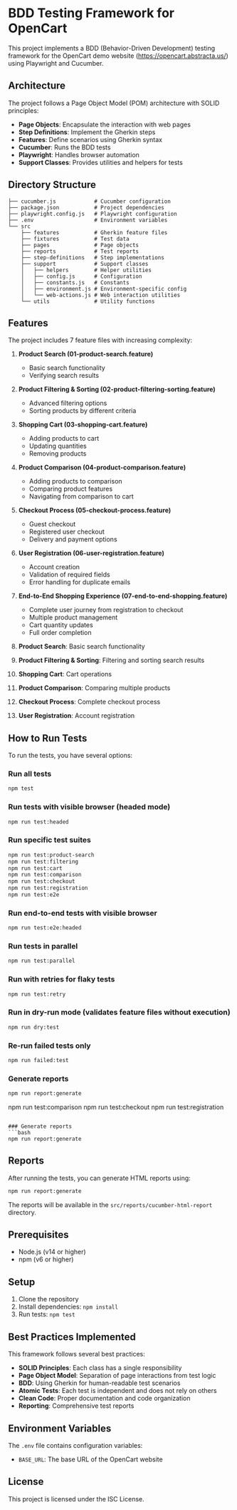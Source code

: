 # BDD Testing Framework for OpenCart

This project implements a BDD (Behavior-Driven Development) testing framework for the OpenCart demo website (https://opencart.abstracta.us/) using Playwright and Cucumber.

## Architecture

The project follows a Page Object Model (POM) architecture with SOLID principles:

- **Page Objects**: Encapsulate the interaction with web pages
- **Step Definitions**: Implement the Gherkin steps
- **Features**: Define scenarios using Gherkin syntax
- **Cucumber**: Runs the BDD tests
- **Playwright**: Handles browser automation
- **Support Classes**: Provides utilities and helpers for tests

## Directory Structure

```
├── cucumber.js            # Cucumber configuration
├── package.json           # Project dependencies
├── playwright.config.js   # Playwright configuration
├── .env                   # Environment variables
└── src
    ├── features           # Gherkin feature files
    ├── fixtures           # Test data
    ├── pages              # Page objects
    ├── reports            # Test reports
    ├── step-definitions   # Step implementations
    ├── support            # Support classes
    │   ├── helpers        # Helper utilities
    │   ├── config.js      # Configuration
    │   ├── constants.js   # Constants
    │   ├── environment.js # Environment-specific config
    │   └── web-actions.js # Web interaction utilities
    └── utils              # Utility functions
```

## Features

The project includes 7 feature files with increasing complexity:

1. **Product Search (01-product-search.feature)**
   - Basic search functionality
   - Verifying search results

2. **Product Filtering & Sorting (02-product-filtering-sorting.feature)**
   - Advanced filtering options
   - Sorting products by different criteria

3. **Shopping Cart (03-shopping-cart.feature)**
   - Adding products to cart
   - Updating quantities
   - Removing products

4. **Product Comparison (04-product-comparison.feature)**
   - Adding products to comparison
   - Comparing product features
   - Navigating from comparison to cart

5. **Checkout Process (05-checkout-process.feature)**
   - Guest checkout
   - Registered user checkout
   - Delivery and payment options

6. **User Registration (06-user-registration.feature)**
   - Account creation
   - Validation of required fields
   - Error handling for duplicate emails

7. **End-to-End Shopping Experience (07-end-to-end-shopping.feature)**
   - Complete user journey from registration to checkout
   - Multiple product management
   - Cart quantity updates
   - Full order completion

1. **Product Search**: Basic search functionality
2. **Product Filtering & Sorting**: Filtering and sorting search results
3. **Shopping Cart**: Cart operations
4. **Product Comparison**: Comparing multiple products
5. **Checkout Process**: Complete checkout process
6. **User Registration**: Account registration

## How to Run Tests

To run the tests, you have several options:

### Run all tests
```bash
npm test
```

### Run tests with visible browser (headed mode)
```bash
npm run test:headed
```

### Run specific test suites
```bash
npm run test:product-search
npm run test:filtering
npm run test:cart
npm run test:comparison
npm run test:checkout
npm run test:registration
npm run test:e2e
```

### Run end-to-end tests with visible browser
```bash
npm run test:e2e:headed
```

### Run tests in parallel
```bash
npm run test:parallel
```

### Run with retries for flaky tests
```bash
npm run test:retry
```

### Run in dry-run mode (validates feature files without execution)
```bash
npm run dry:test
```

### Re-run failed tests only
```bash
npm run failed:test
```

### Generate reports
```bash
npm run report:generate
```
npm run test:comparison
npm run test:checkout
npm run test:registration
```

### Generate reports
```bash
npm run report:generate
```

## Reports

After running the tests, you can generate HTML reports using:

```bash
npm run report:generate
```

The reports will be available in the `src/reports/cucumber-html-report` directory.

## Prerequisites

- Node.js (v14 or higher)
- npm (v6 or higher)

## Setup

1. Clone the repository
2. Install dependencies: `npm install`
3. Run tests: `npm test`

## Best Practices Implemented

This framework follows several best practices:

- **SOLID Principles**: Each class has a single responsibility
- **Page Object Model**: Separation of page interactions from test logic
- **BDD**: Using Gherkin for human-readable test scenarios
- **Atomic Tests**: Each test is independent and does not rely on others
- **Clean Code**: Proper documentation and code organization
- **Reporting**: Comprehensive test reports

## Environment Variables

The `.env` file contains configuration variables:

- `BASE_URL`: The base URL of the OpenCart website

## License

This project is licensed under the ISC License.
